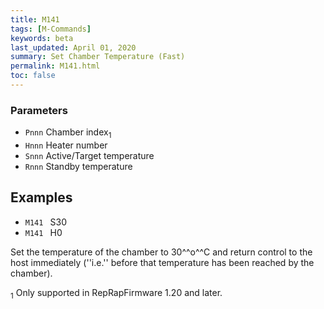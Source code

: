 ```yaml
---
title: M141
tags: [M-Commands] 
keywords: beta 
last_updated: April 01, 2020 
summary: Set Chamber Temperature (Fast) 
permalink: M141.html
toc: false 
---
```



### Parameters

* `Pnnn` Chamber index<sub>1</sub>
* `Hnnn` Heater number
* `Snnn` Active/Target temperature
* `Rnnn` Standby temperature

## Examples

* ` M141  ` S30
* ` M141  ` H0

Set the temperature of the chamber to 30^^o^^C and return control to the host immediately (''i.e.'' before that temperature has been reached by the chamber).

<sub>1</sub> Only supported in RepRapFirmware 1.20 and later.

